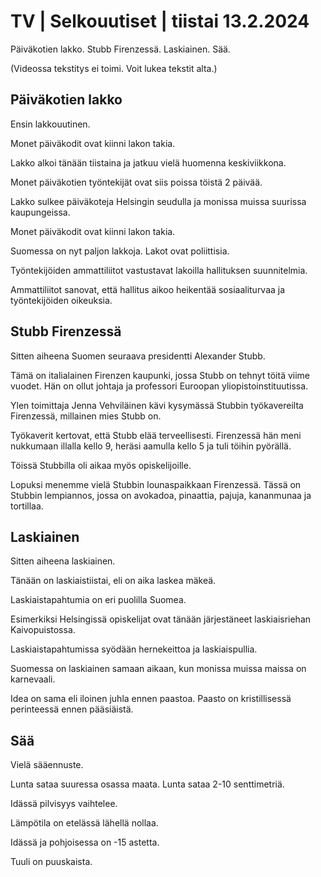 # TV \| Selkouutiset \| tiistai 13.2.2024

Päiväkotien lakko. Stubb Firenzessä. Laskiainen. Sää.

(Videossa tekstitys ei toimi. Voit lukea tekstit alta.)

## Päiväkotien lakko

Ensin lakkouutinen.

Monet päiväkodit ovat kiinni lakon takia.

Lakko alkoi tänään tiistaina ja jatkuu vielä huomenna keskiviikkona.

Monet päiväkotien työntekijät ovat siis poissa töistä 2 päivää.

Lakko sulkee päiväkoteja Helsingin seudulla ja monissa muissa suurissa kaupungeissa.

Monet päiväkodit ovat kiinni lakon takia.

Suomessa on nyt paljon lakkoja. Lakot ovat poliittisia.

Työntekijöiden ammattiliitot vastustavat lakoilla hallituksen suunnitelmia.

Ammattiliitot sanovat, että hallitus aikoo heikentää sosiaaliturvaa ja työntekijöiden oikeuksia.

## Stubb Firenzessä

Sitten aiheena Suomen seuraava presidentti Alexander Stubb.

Tämä on italialainen Firenzen kaupunki, jossa Stubb on tehnyt töitä viime vuodet. Hän on ollut johtaja ja professori Euroopan yliopistoinstituutissa.

Ylen toimittaja Jenna Vehviläinen kävi kysymässä Stubbin työkavereilta Firenzessä, millainen mies Stubb on.

Työkaverit kertovat, että Stubb elää terveellisesti. Firenzessä hän meni nukkumaan illalla kello 9, heräsi aamulla kello 5 ja tuli töihin pyörällä.

Töissä Stubbilla oli aikaa myös opiskelijoille.

Lopuksi menemme vielä Stubbin lounaspaikkaan Firenzessä. Tässä on Stubbin lempiannos, jossa on avokadoa, pinaattia, pajuja, kananmunaa ja tortillaa.

## Laskiainen

Sitten aiheena laskiainen.

Tänään on laskiaistiistai, eli on aika laskea mäkeä.

Laskiaistapahtumia on eri puolilla Suomea.

Esimerkiksi Helsingissä opiskelijat ovat tänään järjestäneet laskiaisriehan Kaivopuistossa.

Laskiaistapahtumissa syödään hernekeittoa ja laskiaispullia.

Suomessa on laskiainen samaan aikaan, kun monissa muissa maissa on karnevaali.

Idea on sama eli iloinen juhla ennen paastoa. Paasto on kristillisessä perinteessä ennen pääsiäistä.

## Sää

Vielä sääennuste.

Lunta sataa suuressa osassa maata. Lunta sataa 2-10 senttimetriä.

Idässä pilvisyys vaihtelee.

Lämpötila on etelässä lähellä nollaa.

Idässä ja pohjoisessa on -15 astetta.

Tuuli on puuskaista.

